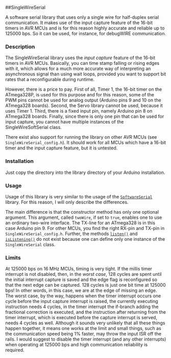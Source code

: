 ##SingleWireSerial


A software serial library that uses only a single wire for half-duplex serial communication. It makes use of the input capture feature of the 16-bit timers in AVR MCUs and is for this reason highly accurate and reliable up to 125000 bps. So it can be used, for instance, for debugWIRE communication.



### Description

The SingleWireSerial library uses the *input capture* feature of the 16-bit timers in AVR MCUs. Basically, you can time stamp falling or rising edges with it, which allows for a much more accurate way of interpreting an asynchronous signal than using wait loops, provided you want to support bit rates that a reconfigurable during runtime.

However, there is a price to pay. First of all, Timer 1, the 16-bit timer on the ATmega328P, is used for this purpose and for this reason, some of the PWM pins cannot be used for analog output (Arduino pins 9 and 10 on the ATmega328 boards). Second, the Servo library cannot be used, because it uses Timer 1. Third, there is a fixed input pin, namely Arduino pin 8 on ATmega328 boards. Finally, since there is only one pin that can be used for input capture, you cannot have multiple instances of the SingleWireSoftSerial class. 

There exist also support for running the library on other AVR MCUs (see `SingleWireSerial_config.h`). It should work for all MCUs which have a 16-bit timer and the input capture feature, but it is untested.

### Installation

Just copy the directory into the library directory of your Arduino installation.

### Usage

Usage of this library is very similar to the usage of the [`SoftwareSerial`](https://www.arduino.cc/en/Reference/softwareSerial) library. For this reason, I will only describe the differences.

The main difference is that the constructor method has only one optional argument. This argument, called `twoWire`, if set to `true`, enables one to use an ordinary two-wire interface. The TX-line for an ATmega328 is in this case Arduino pin 9. For other MCUs, you find the right RX-pin and TX-pin in `SingleWireSerial_config.h`. Further, the methods [`listen()`](https://www.arduino.cc/en/Reference/SoftwareSerialListen) and [`isListening()`](https://www.arduino.cc/en/Reference/SoftwareSerialIsListening) do not exist because one can define only one instance of the `SingleWireSerial` class.

### Limits

At 125000 bps on 16 MHz MCUs, timing is very tight. If the millis timer interrupt is not disabled, then, in the *worst case*, 128 cycles are spent until the initial interrupt capture is saved and the edge flag is reconfigured so that the next edge can be captured. 128 cycles is just one bit time at 125000 bps! In other words, in this case, we are at the edge of missing an edge. The worst case, by the way, happens when the timer interrupt occurs one cycle before the input capture interrupt is raised, the currently executing instruction needs 4 cycles, in the timer interrupt the if-branch adding the fractional correction is executed, and the instruction after returning from the timer interrupt, which is executed before the capture interrupt is served, needs 4 cycles as well. Although it sounds very unlikely that all these things happen together, it means one works at the limit and small things, such as the communication speed being 1% faster, may throw the input ISR off the rails. I would suggest to disable the timer interrupt (and any other interrupts) when operating at 125000 bps and high communication reliability is required. 







